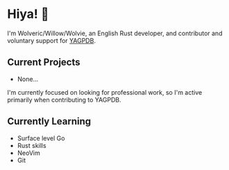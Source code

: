 # Hiya! 👋

I'm Wolveric/Willow/Wolvie, an English Rust developer, and contributor
and voluntary support for [YAGPDB](https://github.com/botlabs-gg/yagpdb).

## Current Projects

- None...

I'm currently focused on looking for professional work,
so I'm active primarily when contributing to YAGPDB.

## Currently Learning

- Surface level Go
- Rust skills
- NeoVim
- Git

<!--
**Wolveric/Wolveric** is a ✨ _special_ ✨ repository because its `README.md` (this file) appears on your GitHub profile.

Here are some ideas to get you started:

- 🔭 I’m currently working on ...
- 🌱 I’m currently learning ...
- 👯 I’m looking to collaborate on ...
- 🤔 I’m looking for help with ...
- 💬 Ask me about ...
- 📫 How to reach me: ...
- 😄 Pronouns: ...
- ⚡ Fun fact: ...
-->
